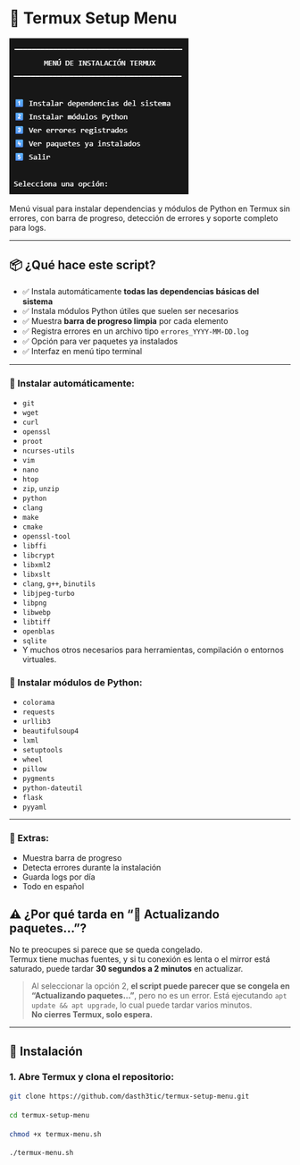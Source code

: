 # 🧰 Termux Setup Menu

![Captura del menú en Termux](omg.png)

Menú visual para instalar dependencias y módulos de Python en Termux sin errores, con barra de progreso, detección de errores y soporte completo para logs.

---

## 📦 ¿Qué hace este script?

- ✅ Instala automáticamente **todas las dependencias básicas del sistema**
- ✅ Instala módulos Python útiles que suelen ser necesarios
- ✅ Muestra **barra de progreso limpia** por cada elemento
- ✅ Registra errores en un archivo tipo `errores_YYYY-MM-DD.log`
- ✅ Opción para ver paquetes ya instalados
- ✅ Interfaz en menú tipo terminal

---

### 🧱 Instalar automáticamente:

- `git`
- `wget`
- `curl`
- `openssl`
- `proot`
- `ncurses-utils`
- `vim`
- `nano`
- `htop`
- `zip`, `unzip`
- `python`
- `clang`
- `make`
- `cmake`
- `openssl-tool`
- `libffi`
- `libcrypt`
- `libxml2`
- `libxslt`
- `clang`, `g++`, `binutils`
- `libjpeg-turbo`
- `libpng`
- `libwebp`
- `libtiff`
- `openblas`
- `sqlite`
- Y muchos otros necesarios para herramientas, compilación o entornos virtuales.

### 🐍 Instalar módulos de Python:

- `colorama`
- `requests`
- `urllib3`
- `beautifulsoup4`
- `lxml`
- `setuptools`
- `wheel`
- `pillow`
- `pygments`
- `python-dateutil`
- `flask`
- `pyyaml`

---

### 🧾 Extras:

- Muestra barra de progreso
- Detecta errores durante la instalación
- Guarda logs por día
- Todo en español



## ⚠️ ¿Por qué tarda en “🔁 Actualizando paquetes…”?

No te preocupes si parece que se queda congelado.  
Termux tiene muchas fuentes, y si tu conexión es lenta o el mirror está saturado, puede tardar **30 segundos a 2 minutos** en actualizar.
> Al seleccionar la opción 2, **el script puede parecer que se congela en “Actualizando paquetes...”**, pero no es un error. 
> Está ejecutando `apt update && apt upgrade`, lo cual puede tardar varios minutos.  
> **No cierres Termux, solo espera.**

---

## 🔧 Instalación

### 1. Abre Termux y clona el repositorio:

```bash
git clone https://github.com/dasth3tic/termux-setup-menu.git

cd termux-setup-menu

chmod +x termux-menu.sh

./termux-menu.sh
